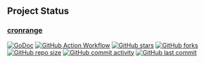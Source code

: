 ## Project Status

### [cronrange](https://github.com/1set/cronrange)

[![GoDoc](https://godoc.org/github.com/1set/cronrange?status.svg)](https://godoc.org/github.com/1set/cronrange)
[![GitHub Action Workflow](https://github.com/1set/cronrange/workflows/build/badge.svg)](https://github.com/1set/cronrange/actions?workflow=build)
[![GitHub stars](https://img.shields.io/github/stars/1set/cronrange)](https://github.com/1set/cronrange/stargazers)
[![GitHub forks](https://img.shields.io/github/forks/1set/cronrange)](https://github.com/1set/cronrange/network)
[![GitHub repo size](https://img.shields.io/github/repo-size/1set/cronrange)](https://github.com/1set/cronrange)
[![GitHub commit activity](https://img.shields.io/github/commit-activity/w/1set/cronrange)](https://github.com/1set/cronrange)
[![GitHub last commit](https://img.shields.io/github/last-commit/1set/cronrange)](https://github.com/1set/cronrange/commits/master)
